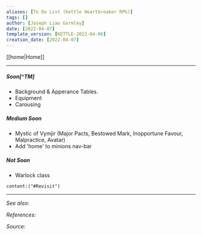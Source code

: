 ```yaml
---
aliases: [To Do List (Kettle Heartbreaker RPG)]
tags: []
author: [Joseph Liao Gormley]
date: [2022-04-07]
template_version: [KETTLE-2022-04-06]
creation_date: [2022-04-07]
---
```

<!-- Home | Character Creation | -->
[[home|Home]] 
___
##### Soon[^TM]
- Background & Apperance Tables.
- Equipment
- Carousing
##### Medium Soon
- Mystic of Vymjir (Major Pacts, Bestowed Mark, Inopportune Favour, Malpractice, Avatar)
- Add 'home' to minions nav-bar
##### Not Soon
- Warlock class
```query
content:("#Revisit")
```

___
*See also:* 

*References:*

*Source:* 
<!-- Sources, read more, links, etc. -->
<!-- *Source: Entry by [[Mike Maxin]].* -->
<!-- Leave an empty line at the end, otherwise Exporter complains. -->
